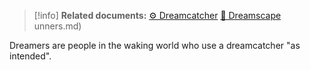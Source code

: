 
> [!info] **Related documents:**
> [⚙ Dreamcatcher](⚙%20Dreamcatcher.md)
> [🌌 Dreamscape](🌌%20Dreamscape.md)
> [](🌌Dreamscape.md)unners.md)

Dreamers are people in the waking world who use a dreamcatcher "as intended".